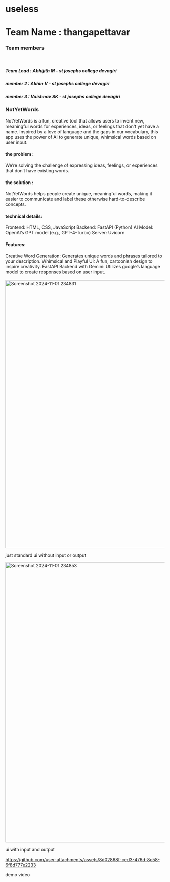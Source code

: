 # useless

<h1>Team Name : thangapettavar</h1>

<h3>Team members</h3>
<br>
  <h5>Team Lead   : Abhijith M - st josephs college devagiri</h5>
  <h5>member 2  : Akhin V - st josephs college devagiri</h5>
  <h5>member 3  : Vaishnav SK - st josephs college devagiri</h5>


<h3>NotYetWords</h3>

NotYetWords is a fun, creative tool that allows users to invent new, meaningful words for experiences, ideas, or feelings that don't yet have a name. Inspired by a love of language and the gaps in our vocabulary, this app uses the power of AI to generate unique, whimsical words based on user input.

<h4>the problem :</h4> 

We’re solving the challenge of expressing ideas, feelings, or experiences that don’t have existing words. 

<h4>the solution :</h4>

NotYetWords helps people create unique, meaningful words, making it easier to communicate and label these otherwise hard-to-describe concepts.

<h4>technical details:</h4>

Frontend: HTML, CSS, JavaScript
Backend: FastAPI (Python)
AI Model: OpenAI’s GPT model (e.g., GPT-4-Turbo)
Server: Uvicorn

<h4>Features:</h4>
Creative Word Generation: Generates unique words and phrases tailored to your description.
Whimsical and Playful UI: A fun, cartoonish design to inspire creativity.
FastAPI Backend with Gemini: Utilizes google’s language model to create responses based on user input.
<br>
<br>






<img width="843" alt="Screenshot 2024-11-01 234831" src="https://github.com/user-attachments/assets/95243bfd-6120-4f49-99b1-e0ae8f4368d8">

just standard ui without input or output

<img width="882" alt="Screenshot 2024-11-01 234853" src="https://github.com/user-attachments/assets/a148f5b0-e1f3-48e4-905f-113f621a939c">

ui with input and output

https://github.com/user-attachments/assets/8d02868f-ced3-476d-8c58-6f8d777e2233

demo video
